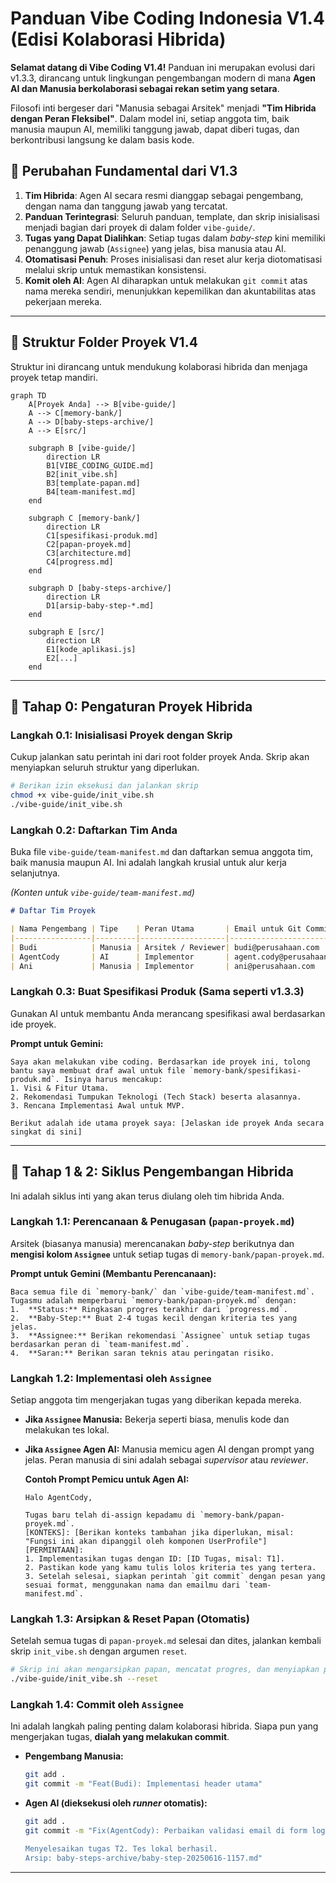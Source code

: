 # **Panduan Vibe Coding Indonesia V1.4 (Edisi Kolaborasi Hibrida)**

**Selamat datang di Vibe Coding V1.4!** Panduan ini merupakan evolusi dari v1.3.3, dirancang untuk lingkungan pengembangan modern di mana **Agen AI dan Manusia berkolaborasi sebagai rekan setim yang setara**.

Filosofi inti bergeser dari "Manusia sebagai Arsitek" menjadi **"Tim Hibrida dengan Peran Fleksibel"**. Dalam model ini, setiap anggota tim, baik manusia maupun AI, memiliki tanggung jawab, dapat diberi tugas, dan berkontribusi langsung ke dalam basis kode.

## 🌟 Perubahan Fundamental dari V1.3

1.  **Tim Hibrida**: Agen AI secara resmi dianggap sebagai pengembang, dengan nama dan tanggung jawab yang tercatat.
2.  **Panduan Terintegrasi**: Seluruh panduan, template, dan skrip inisialisasi menjadi bagian dari proyek di dalam folder `vibe-guide/`.
3.  **Tugas yang Dapat Dialihkan**: Setiap tugas dalam *baby-step* kini memiliki penanggung jawab (`Assignee`) yang jelas, bisa manusia atau AI.
4.  **Otomatisasi Penuh**: Proses inisialisasi dan reset alur kerja diotomatisasi melalui skrip untuk memastikan konsistensi.
5.  **Komit oleh AI**: Agen AI diharapkan untuk melakukan `git commit` atas nama mereka sendiri, menunjukkan kepemilikan dan akuntabilitas atas pekerjaan mereka.

---

## 📂 Struktur Folder Proyek V1.4

Struktur ini dirancang untuk mendukung kolaborasi hibrida dan menjaga proyek tetap mandiri.

```mermaid
graph TD
    A[Proyek Anda] --> B[vibe-guide/]
    A --> C[memory-bank/]
    A --> D[baby-steps-archive/]
    A --> E[src/]

    subgraph B [vibe-guide/]
        direction LR
        B1[VIBE_CODING_GUIDE.md]
        B2[init_vibe.sh]
        B3[template-papan.md]
        B4[team-manifest.md]
    end

    subgraph C [memory-bank/]
        direction LR
        C1[spesifikasi-produk.md]
        C2[papan-proyek.md]
        C3[architecture.md]
        C4[progress.md]
    end

    subgraph D [baby-steps-archive/]
        direction LR
        D1[arsip-baby-step-*.md]
    end

    subgraph E [src/]
        direction LR
        E1[kode_aplikasi.js]
        E2[...]
    end
```

---

## 🚀 Tahap 0: Pengaturan Proyek Hibrida

### Langkah 0.1: Inisialisasi Proyek dengan Skrip
Cukup jalankan satu perintah ini dari root folder proyek Anda. Skrip akan menyiapkan seluruh struktur yang diperlukan.

```bash
# Berikan izin eksekusi dan jalankan skrip
chmod +x vibe-guide/init_vibe.sh
./vibe-guide/init_vibe.sh
```

### Langkah 0.2: Daftarkan Tim Anda
Buka file `vibe-guide/team-manifest.md` dan daftarkan semua anggota tim, baik manusia maupun AI. Ini adalah langkah krusial untuk alur kerja selanjutnya.

*(Konten untuk `vibe-guide/team-manifest.md`)*
```markdown
# Daftar Tim Proyek

| Nama Pengembang | Tipe    | Peran Utama       | Email untuk Git Commit        |
|-----------------|---------|-------------------|-------------------------------|
| Budi            | Manusia | Arsitek / Reviewer| budi@perusahaan.com           |
| AgentCody       | AI      | Implementor       | agent.cody@perusahaan.com     |
| Ani             | Manusia | Implementor       | ani@perusahaan.com            |
```

### Langkah 0.3: Buat Spesifikasi Produk (Sama seperti v1.3.3)
Gunakan AI untuk membantu Anda merancang spesifikasi awal berdasarkan ide proyek.

**Prompt untuk Gemini:**
```prompt
Saya akan melakukan vibe coding. Berdasarkan ide proyek ini, tolong bantu saya membuat draf awal untuk file `memory-bank/spesifikasi-produk.md`. Isinya harus mencakup:
1. Visi & Fitur Utama.
2. Rekomendasi Tumpukan Teknologi (Tech Stack) beserta alasannya.
3. Rencana Implementasi Awal untuk MVP.

Berikut adalah ide utama proyek saya: [Jelaskan ide proyek Anda secara singkat di sini]
```

---

## 🔄 Tahap 1 & 2: Siklus Pengembangan Hibrida

Ini adalah siklus inti yang akan terus diulang oleh tim hibrida Anda.

### Langkah 1.1: Perencanaan & Penugasan (`papan-proyek.md`)
Arsitek (biasanya manusia) merencanakan *baby-step* berikutnya dan **mengisi kolom `Assignee`** untuk setiap tugas di `memory-bank/papan-proyek.md`.

**Prompt untuk Gemini (Membantu Perencanaan):**
```prompt
Baca semua file di `memory-bank/` dan `vibe-guide/team-manifest.md`. Tugasmu adalah memperbarui `memory-bank/papan-proyek.md` dengan:
1.  **Status:** Ringkasan progres terakhir dari `progress.md`.
2.  **Baby-Step:** Buat 2-4 tugas kecil dengan kriteria tes yang jelas.
3.  **Assignee:** Berikan rekomendasi `Assignee` untuk setiap tugas berdasarkan peran di `team-manifest.md`.
4.  **Saran:** Berikan saran teknis atau peringatan risiko.
```

### Langkah 1.2: Implementasi oleh `Assignee`
Setiap anggota tim mengerjakan tugas yang diberikan kepada mereka.
* **Jika `Assignee` Manusia:** Bekerja seperti biasa, menulis kode dan melakukan tes lokal.
* **Jika `Assignee` Agen AI:** Manusia memicu agen AI dengan prompt yang jelas. Peran manusia di sini adalah sebagai *supervisor* atau *reviewer*.

    **Contoh Prompt Pemicu untuk Agen AI:**
    ```prompt
    Halo AgentCody,

    Tugas baru telah di-assign kepadamu di `memory-bank/papan-proyek.md`.
    [KONTEKS]: [Berikan konteks tambahan jika diperlukan, misal: "Fungsi ini akan dipanggil oleh komponen UserProfile"]
    [PERMINTAAN]:
    1. Implementasikan tugas dengan ID: [ID Tugas, misal: T1].
    2. Pastikan kode yang kamu tulis lolos kriteria tes yang tertera.
    3. Setelah selesai, siapkan perintah `git commit` dengan pesan yang sesuai format, menggunakan nama dan emailmu dari `team-manifest.md`.
    ```

### Langkah 1.3: Arsipkan & Reset Papan (Otomatis)
Setelah semua tugas di `papan-proyek.md` selesai dan dites, jalankan kembali skrip `init_vibe.sh` dengan argumen `reset`.

```bash
# Skrip ini akan mengarsipkan papan, mencatat progres, dan menyiapkan papan baru
./vibe-guide/init_vibe.sh --reset
```

### Langkah 1.4: Commit oleh `Assignee`
Ini adalah langkah paling penting dalam kolaborasi hibrida. Siapa pun yang mengerjakan tugas, **dialah yang melakukan commit**.

* **Pengembang Manusia:**
    ```bash
    git add .
    git commit -m "Feat(Budi): Implementasi header utama"
    ```
* **Agen AI (dieksekusi oleh *runner* otomatis):**
    ```bash
    git add .
    git commit -m "Fix(AgentCody): Perbaikan validasi email di form login

    Menyelesaikan tugas T2. Tes lokal berhasil.
    Arsip: baby-steps-archive/baby-step-20250616-1157.md"
    ```
---